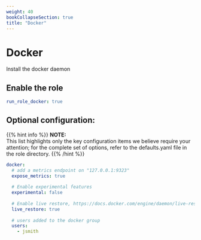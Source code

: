 ```yaml
---
weight: 40
bookCollapseSection: true
title: "Docker"
---
```

# Docker

Install the docker daemon


## Enable the role
``` yaml
run_role_docker: true

```

## Optional configuration:

{{% hint info %}}
**NOTE:**  
This list highlights only the key configuration items we believe require your attention;
for the complete set of options, refer to the defaults.yaml file in the role directory.
{{% /hint %}}

```yaml
docker:
  # add a metrics endpoint on "127.0.0.1:9323"
  expose_metrics: true
  
  # Enable experimental features
  experimental: false
  
  # Enable live restore, https://docs.docker.com/engine/daemon/live-restore/
  live_restore: true
  
  # users added to the docker group
  users: 
    - jsmith
```